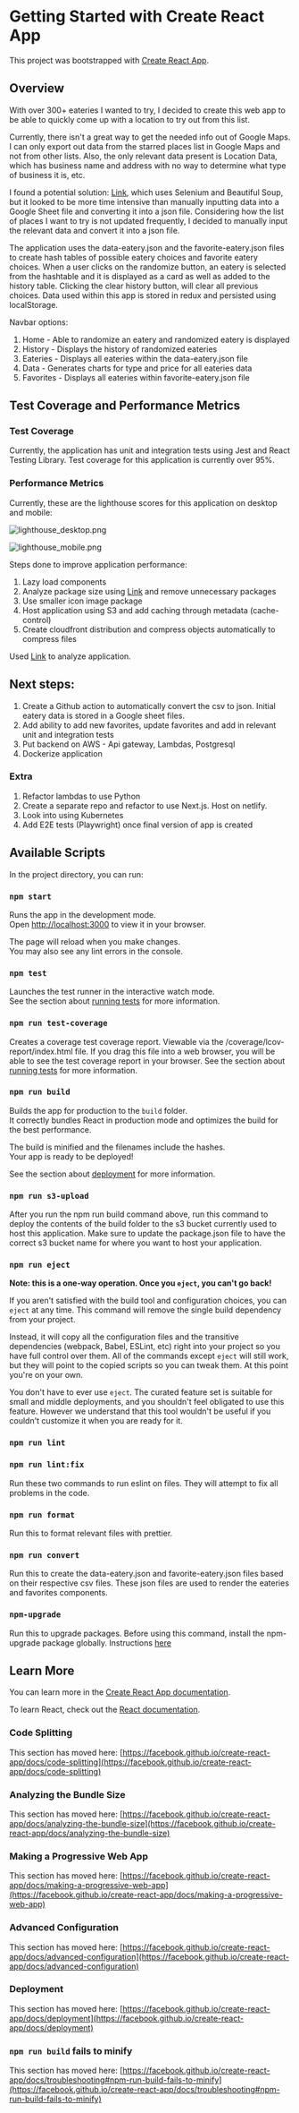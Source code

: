 # Getting Started with Create React App

This project was bootstrapped with [Create React App](https://github.com/facebook/create-react-app).

## Overview

With over 300+ eateries I wanted to try, I decided to create this web app to be able to quickly come up with a location to try out from this list.

Currently, there isn't a great way to get the needed info out of Google Maps.
I can only export out data from the starred places list in Google Maps and not from other lists.
Also, the only relevant data present is Location Data, which has business name and address with no way to determine what type of business it is, etc.

I found a potential solution: [Link](https://medium.com/codex/how-i-web-scraped-my-custom-google-maps-list-into-a-csv-file-eb1172a85bf4), which uses Selenium and Beautiful Soup, but it looked to be more time intensive than manually inputting data into a Google Sheet file and converting it into a json file.
Considering how the list of places I want to try is not updated frequently, I decided to manually input the relevant data and convert it into a json file.

The application uses the data-eatery.json and the favorite-eatery.json files to create hash tables of possible eatery choices and favorite eatery choices.
When a user clicks on the randomize button, an eatery is selected from the hashtable and it is displayed as a card as well as added to the history table.
Clicking the clear history button, will clear all previous choices.
Data used within this app is stored in redux and persisted using localStorage.

Navbar options:

1. Home - Able to randomize an eatery and randomized eatery is displayed
2. History - Displays the history of randomized eateries
3. Eateries - Displays all eateries within the data-eatery.json file
4. Data - Generates charts for type and price for all eateries data
5. Favorites - Displays all eateries within favorite-eatery.json file

## Test Coverage and Performance Metrics

### Test Coverage

Currently, the application has unit and integration tests using Jest and React Testing Library.
Test coverage for this application is currently over 95%.

### Performance Metrics

Currently, these are the lighthouse scores for this application on desktop and mobile:

![lighthouse_desktop.png](readme_images%2Flighthouse_desktop.png)

![lighthouse_mobile.png](readme_images%2Flighthouse_mobile.png)

Steps done to improve application performance:

1. Lazy load components
2. Analyze package size using [Link](https://bundlephobia.com/) and remove unnecessary packages
3. Use smaller icon image package
4. Host application using S3 and add caching through metadata (cache-control)
5. Create cloudfront distribution and compress objects automatically to compress files

Used [Link](https://pagespeed.web.dev/) to analyze application.

## Next steps:

1. Create a Github action to automatically convert the csv to json. Initial eatery data is stored in a Google sheet files.
2. Add ability to add new favorites, update favorites and add in relevant unit and integration tests
3. Put backend on AWS - Api gateway, Lambdas, Postgresql
4. Dockerize application

### Extra

1. Refactor lambdas to use Python
2. Create a separate repo and refactor to use Next.js. Host on netlify.
3. Look into using Kubernetes
4. Add E2E tests (Playwright) once final version of app is created

## Available Scripts

In the project directory, you can run:

### `npm start`

Runs the app in the development mode.\
Open [http://localhost:3000](http://localhost:3000) to view it in your browser.

The page will reload when you make changes.\
You may also see any lint errors in the console.

### `npm test`

Launches the test runner in the interactive watch mode.\
See the section about [running tests](https://facebook.github.io/create-react-app/docs/running-tests) for more information.

### `npm run test-coverage`

Creates a coverage test coverage report. Viewable via the /coverage/lcov-report/index.html file. If you drag this file into a web browser, you will be able to see the test coverage report in your browser.
See the section about [running tests](https://facebook.github.io/create-react-app/docs/running-tests) for more information.

### `npm run build`

Builds the app for production to the `build` folder.\
It correctly bundles React in production mode and optimizes the build for the best performance.

The build is minified and the filenames include the hashes.\
Your app is ready to be deployed!

See the section about [deployment](https://facebook.github.io/create-react-app/docs/deployment) for more information.

### `npm run s3-upload`

After you run the npm run build command above, run this command to deploy the contents of the build folder to the s3 bucket currently used to host this application. Make sure to update the package.json file to have the correct s3 bucket name for where you want to host your application.

### `npm run eject`

**Note: this is a one-way operation. Once you `eject`, you can't go back!**

If you aren't satisfied with the build tool and configuration choices, you can `eject` at any time. This command will remove the single build dependency from your project.

Instead, it will copy all the configuration files and the transitive dependencies (webpack, Babel, ESLint, etc) right into your project so you have full control over them. All of the commands except `eject` will still work, but they will point to the copied scripts so you can tweak them. At this point you're on your own.

You don't have to ever use `eject`. The curated feature set is suitable for small and middle deployments, and you shouldn't feel obligated to use this feature. However we understand that this tool wouldn't be useful if you couldn't customize it when you are ready for it.

### `npm run lint`

### `npm run lint:fix`

Run these two commands to run eslint on files. They will attempt to fix all problems in the code.

### `npm run format`

Run this to format relevant files with prettier.

### `npm run convert`

Run this to create the data-eatery.json and favorite-eatery.json files based on their respective csv files. These json files are used to render the eateries and favorites components.

### `npm-upgrade`

Run this to upgrade packages. Before using this command, install the npm-upgrade package globally. Instructions [here](https://www.npmjs.com/package/npm-upgrade)

## Learn More

You can learn more in the [Create React App documentation](https://facebook.github.io/create-react-app/docs/getting-started).

To learn React, check out the [React documentation](https://reactjs.org/).

### Code Splitting

This section has moved here: [https://facebook.github.io/create-react-app/docs/code-splitting](https://facebook.github.io/create-react-app/docs/code-splitting)

### Analyzing the Bundle Size

This section has moved here: [https://facebook.github.io/create-react-app/docs/analyzing-the-bundle-size](https://facebook.github.io/create-react-app/docs/analyzing-the-bundle-size)

### Making a Progressive Web App

This section has moved here: [https://facebook.github.io/create-react-app/docs/making-a-progressive-web-app](https://facebook.github.io/create-react-app/docs/making-a-progressive-web-app)

### Advanced Configuration

This section has moved here: [https://facebook.github.io/create-react-app/docs/advanced-configuration](https://facebook.github.io/create-react-app/docs/advanced-configuration)

### Deployment

This section has moved here: [https://facebook.github.io/create-react-app/docs/deployment](https://facebook.github.io/create-react-app/docs/deployment)

### `npm run build` fails to minify

This section has moved here: [https://facebook.github.io/create-react-app/docs/troubleshooting#npm-run-build-fails-to-minify](https://facebook.github.io/create-react-app/docs/troubleshooting#npm-run-build-fails-to-minify)
